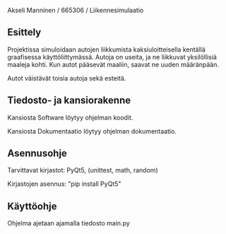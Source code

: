 Akseli Manninen / 665306 / Liikennesimulaatio


## Esittely

Projektissa simuloidaan autojen liikkumista kaksiuloitteisella kentällä graafisessa käyttöliittymässä. Autoja on useita,
ja ne liikkuvat yksilöllisiä maaleja kohti. Kun autot pääsevät maaliin, saavat ne uuden määränpään.

Autot väistävät toisia autoja sekä esteitä.

## Tiedosto- ja kansiorakenne

Kansiosta Software löytyy ohjelman koodit.

Kansiosta Dokumentaatio löytyy ohjelman dokumentaatio.

## Asennusohje

Tarvittavat kirjastot: PyQt5, (unittest, math, random)

Kirjastojen asennus: "pip install PyQt5"

## Käyttöohje

Ohjelma ajetaan ajamalla tiedosto main.py